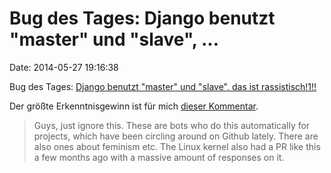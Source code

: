 Bug des Tages: Django benutzt \"master\" und \"slave\", \...
============================================================

Date: 2014-05-27 19:16:38

Bug des Tages: [Django benutzt \"master\" und \"slave\", das ist
rassistisch!1!!](https://github.com/django/django/pull/2692)

Der größte Erkenntnisgewinn ist für mich [dieser
Kommentar](https://github.com/django/django/pull/2692#issuecomment-44219968).

> Guys, just ignore this. These are bots who do this automatically for
> projects, which have been circling around on Github lately. There are
> also ones about feminism etc. The Linux kernel also had a PR like this
> a few months ago with a massive amount of responses on it.
